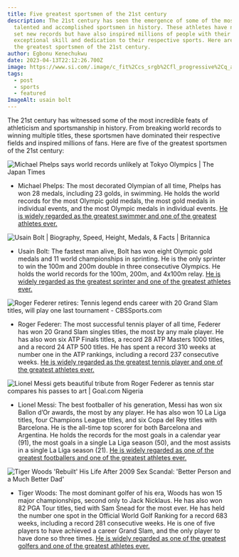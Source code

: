 ```yaml
---
title: Five greatest sportsmen of the 21st century
description: The 21st century has seen the emergence of some of the most
  talented and accomplished sportsmen in history. These athletes have not only
  set new records but have also inspired millions of people with their
  exceptional skill and dedication to their respective sports. Here are five of
  the greatest sportsmen of the 21st century.
author: Egbonu Kenechukwu
date: 2023-04-13T22:12:26.700Z
image: https://www.si.com/.image/c_fit%2Ccs_srgb%2Cfl_progressive%2Cq_auto:good%2Cw_620/MTY4MTg5NDQzOTkyNTI4Nzk3/28-usain-bolt-2008-fsjpg.jpg
tags:
  - post
  - sports
  - featured
ImageAlt: usain bolt
---
```

The 21st century has witnessed some of the most incredible feats of athleticism and sportsmanship in history. From breaking world records to winning multiple titles, these sportsmen have dominated their respective fields and inspired millions of fans. Here are five of the greatest sportsmen of the 21st century:

![Michael Phelps says world records unlikely at Tokyo Olympics | The Japan  Times](https://cdn-japantimes.com/wp-content/uploads/2020/12/np_file_56473.jpeg)

* Michael Phelps: The most decorated Olympian of all time, Phelps has won 28 medals, including 23 golds, in swimming. He holds the world records for the most Olympic gold medals, the most gold medals in individual events, and the most Olympic medals in individual events. [He is widely regarded as the greatest swimmer and one of the greatest athletes ever.](<>)[](https://www.sportbible.com/football/football-news-top-10s-legends-mma-the-50-greatest-sportsmen-of-the-21st-century-have-been-revealed-20200611)





![Usain Bolt | Biography, Speed, Height, Medals, & Facts | Britannica](https://cdn.britannica.com/10/224310-050-C338430A/Usain-Bolt-gold-medal-4-x-100-meter-relay-Rio-de-Janeiro-Olympics-2016.jpg)

* Usain Bolt: The fastest man alive, Bolt has won eight Olympic gold medals and 11 world championships in sprinting. He is the only sprinter to win the 100m and 200m double in three consecutive Olympics. He holds the world records for the 100m, 200m, and 4x100m relay. [He is widely regarded as the greatest sprinter and one of the greatest athletes ever.](<>)[](https://www.sportbible.com/football/football-news-top-10s-legends-mma-the-50-greatest-sportsmen-of-the-21st-century-have-been-revealed-20200611)





![Roger Federer retires: Tennis legend ends career with 20 Grand Slam titles,  will play one last tournament - CBSSports.com](https://sportshub.cbsistatic.com/i/r/2022/09/15/406ba7f5-4022-474c-8e8d-cf180d2c1a16/thumbnail/1200x675/4f6c21a290afee7000572827cb85486d/roger-federer-getty.png)

* Roger Federer: The most successful tennis player of all time, Federer has won 20 Grand Slam singles titles, the most by any male player. He has also won six ATP Finals titles, a record 28 ATP Masters 1000 titles, and a record 24 ATP 500 titles. He has spent a record 310 weeks at number one in the ATP rankings, including a record 237 consecutive weeks. [He is widely regarded as the greatest tennis player and one of the greatest athletes ever.](<>)[](https://www.sportbible.com/football/football-news-top-10s-legends-mma-the-50-greatest-sportsmen-of-the-21st-century-have-been-revealed-20200611)





![Lionel Messi gets beautiful tribute from Roger Federer as tennis star  compares his passes to art | Goal.com Nigeria](https://assets.goal.com/v3/assets/bltcc7a7ffd2fbf71f5/blt3125544effd09308/639f60c65d0ea95c1ee0e6c3/GettyImages-1450106798.jpg?width=1920&height=1080)

* Lionel Messi: The best footballer of his generation, Messi has won six Ballon d’Or awards, the most by any player. He has also won 10 La Liga titles, four Champions League titles, and six Copa del Rey titles with Barcelona. He is the all-time top scorer for both Barcelona and Argentina. He holds the records for the most goals in a calendar year (91), the most goals in a single La Liga season (50), and the most assists in a single La Liga season (21). [He is widely regarded as one of the greatest footballers and one of the greatest athletes ever.](<>)[](https://www.sportbible.com/football/football-news-top-10s-legends-mma-the-50-greatest-sportsmen-of-the-21st-century-have-been-revealed-20200611)





![Tiger Woods 'Rebuilt' His Life After 2009 Sex Scandal: 'Better Person and a  Much Better Dad'](https://people.com/thmb/hHSAu0xge-G0C-lIQXoOy0LKz1M=/1500x0/filters:no_upscale():max_bytes(150000):strip_icc():focal(716x479:718x481)/tiger-woods-2000-8f8344b29c26417ca9018f14fc2ca944.jpg)

* Tiger Woods: The most dominant golfer of his era, Woods has won 15 major championships, second only to Jack Nicklaus. He has also won 82 PGA Tour titles, tied with Sam Snead for the most ever. He has held the number one spot in the Official World Golf Ranking for a record 683 weeks, including a record 281 consecutive weeks. He is one of five players to have achieved a career Grand Slam, and the only player to have done so three times. [He is widely regarded as one of the greatest golfers and one of the greatest athletes ever.](https://www.sportbible.com/football/football-news-top-10s-legends-mma-the-50-greatest-sportsmen-of-the-21st-century-have-been-revealed-20200611)